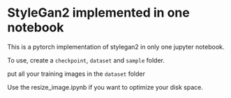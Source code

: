 # StyleGan2 implemented in one notebook
This is a pytorch implementation of stylegan2 in only one jupyter notebook. 

To use, create a `checkpoint`, `dataset` and `sample` folder.

put all your training images in the `dataset` folder


Use the resize_image.ipynb if you want to optimize your disk space.

